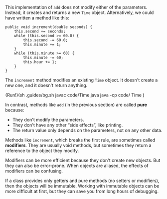 This implementation of `add` does not modify either of the parameters.
Instead, it creates and returns a new `Time` object.
Alternatively, we could have written a method like this:

```code
public void increment(double seconds) {
    this.second += seconds;
    while (this.second >= 60.0) {
        this.second -= 60.0;
        this.minute += 1;
    }
    while (this.minute >= 60) {
        this.minute -= 60;
        this.hour += 1;
    }
}
```

The `increment` method modifies an existing `Time` object.
It doesn't create a new one, and it doesn't return anything.


{Run!}(sh .guides/bg.sh javac code/Time.java java -cp code/ Time )


In contrast, methods like `add` (in the previous section) are called **pure** because:



*  They don't modify the parameters.
*  They don't have any other “side effects”, like printing.
*  The return value only depends on the parameters, not on any other data.



Methods like `increment`, which breaks the first rule, are sometimes called **modifiers**.
They are usually void methods, but sometimes they return a reference to the object they modify.

Modifiers can be more efficient because they don't create new objects.
But they can also be error-prone.
When objects are aliased, the effects of modifiers can be confusing.


If a class provides only getters and pure methods (no setters or modifiers), then the objects will be immutable.
Working with immutable objects can be more difficult at first, but they can save you from long hours of debugging.